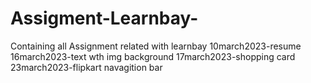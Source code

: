 # Assigment-Learnbay-
Containing all Assignment related with learnbay 
10march2023-resume 
16march2023-text wth img background 
17march2023-shopping card
23march2023-flipkart navagition bar
